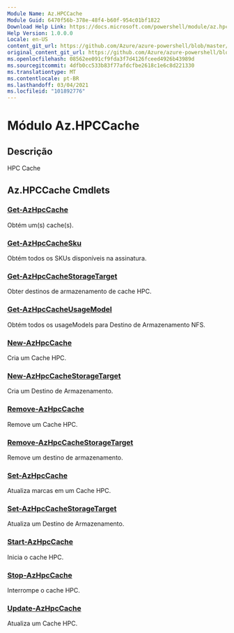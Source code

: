 ```yaml
---
Module Name: Az.HPCCache
Module Guid: 6470f56b-378e-48f4-b60f-954c01bf1822
Download Help Link: https://docs.microsoft.com/powershell/module/az.hpccache
Help Version: 1.0.0.0
Locale: en-US
content_git_url: https://github.com/Azure/azure-powershell/blob/master/src/HPCCache/HPCCache/help/Az.HPCCache.md
original_content_git_url: https://github.com/Azure/azure-powershell/blob/master/src/HPCCache/HPCCache/help/Az.HPCCache.md
ms.openlocfilehash: 08562ee091cf9fda3f7d4126fceed4926b43989d
ms.sourcegitcommit: 4dfb0cc533b83f77afdcfbe2618c1e6c8d221330
ms.translationtype: MT
ms.contentlocale: pt-BR
ms.lasthandoff: 03/04/2021
ms.locfileid: "101892776"
---
```

# Módulo Az.HPCCache
## Descrição
HPC Cache

## Az.HPCCache Cmdlets
### [Get-AzHpcCache](Get-AzHpcCache.md)
Obtém um(s) cache(s).

### [Get-AzHpcCacheSku](Get-AzHpcCacheSku.md)
Obtém todos os SKUs disponíveis na assinatura.

### [Get-AzHpcCacheStorageTarget](Get-AzHpcCacheStorageTarget.md)
Obter destinos de armazenamento de cache HPC.

### [Get-AzHpcCacheUsageModel](Get-AzHpcCacheUsageModel.md)
Obtém todos os usageModels para Destino de Armazenamento NFS.

### [New-AzHpcCache](New-AzHpcCache.md)
Cria um Cache HPC.

### [New-AzHpcCacheStorageTarget](New-AzHpcCacheStorageTarget.md)
Cria um Destino de Armazenamento.

### [Remove-AzHpcCache](Remove-AzHpcCache.md)
Remove um Cache HPC.

### [Remove-AzHpcCacheStorageTarget](Remove-AzHpcCacheStorageTarget.md)
Remove um destino de armazenamento.

### [Set-AzHpcCache](Set-AzHpcCache.md)
Atualiza marcas em um Cache HPC.

### [Set-AzHpcCacheStorageTarget](Set-AzHpcCacheStorageTarget.md)
Atualiza um Destino de Armazenamento.

### [Start-AzHpcCache](Start-AzHpcCache.md)
Inicia o cache HPC.

### [Stop-AzHpcCache](Stop-AzHpcCache.md)
Interrompe o cache HPC.

### [Update-AzHpcCache](Update-AzHpcCache.md)
Atualiza um Cache HPC.

